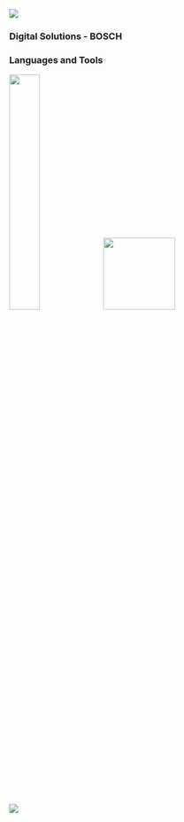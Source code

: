 <img src="https://user-images.githubusercontent.com/73097560/115834477-dbab4500-a447-11eb-908a-139a6edaec5c.gif">

### Digital Solutions - BOSCH
### Languages and Tools

<div align="left">
<p>
    <a>
        <img src="https://skillicons.dev/icons?i=py,java,css,javascript,figma,vscode" width="33%" height="33%"/>
        <img height="130em" src="https://github-readme-stats.vercel.app/api/top-langs/?username=stelltriz&layout=compact&langs_count=8&theme=transparent"/>
    </a>
</p>
</div>
<br>    
<img src="https://user-images.githubusercontent.com/73097560/115834477-dbab4500-a447-11eb-908a-139a6edaec5c.gif">


